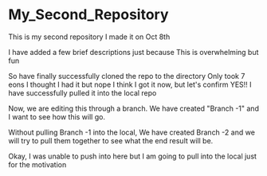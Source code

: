 # My_Second_Repository

This is my second repository
I made it on Oct 8th

I have added a few brief descriptions just because
This is overwhelming but fun 

So have finally successfully cloned the repo to the directory 
Only took 7 eons
I thought I had it but nope
I think I got it now, but let's confirm
YES!! I have successfully pulled it into the local repo


Now, we are editing this through a branch. We have created "Branch -1" and I want to see how this will go.

Without pulling Branch -1 into the local, We have created Branch -2 and we will try to pull them together to see what the end result will be.

Okay, I was unable to push into here but I am going to pull into the local just for the motivation
